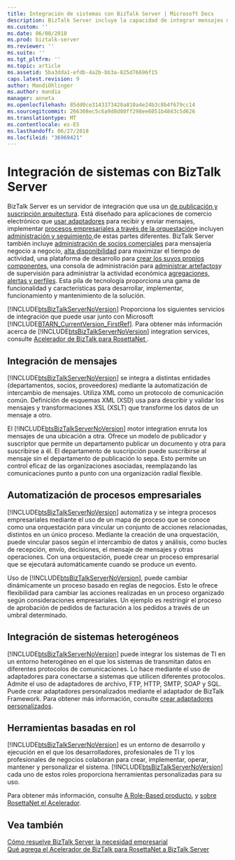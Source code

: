 ```yaml
---
title: Integración de sistemas con BizTalk Server | Microsoft Docs
description: BizTalk Server incluye la capacidad de integrar mensajes mediante XML, automatizar los procesos de negocio mediante mapas y orquestación y trabajar con sistemas mediante protocolos diferentes, como FTP, HTTP, SMTP, SOAP y SQL.
ms.custom: ''
ms.date: 06/08/2018
ms.prod: biztalk-server
ms.reviewer: ''
ms.suite: ''
ms.tgt_pltfrm: ''
ms.topic: article
ms.assetid: 5ba3dda1-efdb-4a2b-bb3a-825d76696f15
caps.latest.revision: 9
author: MandiOhlinger
ms.author: mandia
manager: anneta
ms.openlocfilehash: 85dd0ce3143373428a810a4e24b3c8b4f679cc14
ms.sourcegitcommit: 266308ec5c6a9d8d80ff298ee6051b4843c5d626
ms.translationtype: MT
ms.contentlocale: es-ES
ms.lasthandoff: 06/27/2018
ms.locfileid: "36969421"
---
```

# <a name="systems-integration-with-biztalk-server"></a>Integración de sistemas con BizTalk Server
BizTalk Server es un servidor de integración que usa un [de publicación y suscripción arquitectura](../../core/publish-and-subscribe-architecture.md). Está diseñado para aplicaciones de comercio electrónico que [usar adaptadores](../../core/using-adapters.md) para recibir y enviar mensajes, implementar [procesos empresariales a través de la orquestación](../../core/defining-business-processes.md)e incluyen [administración y seguimiento ](../../core/management-and-tracking-architecture.md) de estas partes diferentes. BizTalk Server también incluye [administración de socios comerciales](../../core/trading-partner-management-using-biztalk-server.md) para mensajería negocio a negocio, [alta disponibilidad](../../core/planning-for-high-availability3.md) para maximizar el tiempo de actividad, una plataforma de desarrollo para [crear los suyos propios componentes](../../core/developing-custom-components.md), una consola de administración para [administrar artefactos](../../core/operational-and-administrative-tasks-in-your-biztalk-environment.md)y de supervisión para administrar la actividad económica [agregaciones, alertas y perfiles](../../core/using-business-activity-monitoring.md). Esta pila de tecnología proporciona una gama de funcionalidad y características para desarrollar, implementar, funcionamiento y mantenimiento de la solución.  
  
 [!INCLUDE[btsBizTalkServerNoVersion](../../includes/btsbiztalkservernoversion-md.md)] Proporciona los siguientes servicios de integración que puede usar junto con Microsoft [!INCLUDE[BTARN_CurrentVersion_FirstRef](../../includes/btarn-currentversion-firstref-md.md)]. Para obtener más información acerca de [!INCLUDE[btsBizTalkServerNoVersion](../../includes/btsbiztalkservernoversion-md.md)] integration services, consulte [Acelerador de BizTalk para RosettaNet ](microsoft-biztalk-accelerator-for-rosettanet-documentation.md).
  
## <a name="message-integration"></a>Integración de mensajes  
 [!INCLUDE[btsBizTalkServerNoVersion](../../includes/btsbiztalkservernoversion-md.md)] se integra a distintas entidades (departamentos, socios, proveedores) mediante la automatización de intercambio de mensajes. Utiliza XML como un protocolo de comunicación común. Definición de esquemas XML (XSD) usa para describir y validar los mensajes y transformaciones XSL (XSLT) que transforme los datos de un mensaje a otro.  
  
 El [!INCLUDE[btsBizTalkServerNoVersion](../../includes/btsbiztalkservernoversion-md.md)] motor integration enruta los mensajes de una ubicación a otra. Ofrece un modelo de publicador y suscriptor que permite un departamento publicar un documento y otra para suscribirse a él. El departamento de suscripción puede suscribirse al mensaje sin el departamento de publicación lo sepa. Esto permite un control eficaz de las organizaciones asociadas, reemplazando las comunicaciones punto a punto con una organización radial flexible.  
  
## <a name="business-process-automation"></a>Automatización de procesos empresariales  
 [!INCLUDE[btsBizTalkServerNoVersion](../../includes/btsbiztalkservernoversion-md.md)] automatiza y se integra procesos empresariales mediante el uso de un mapa de proceso que se conoce como una orquestación para vincular un conjunto de acciones relacionadas, distintos en un único proceso. Mediante la creación de una orquestación, puede vincular pasos según el intercambio de datos y análisis, como bucles de recepción, envío, decisiones, el mensaje de mensajes y otras operaciones. Con una orquestación, puede crear un proceso empresarial que se ejecutará automáticamente cuando se produce un evento.  
  
 Uso de [!INCLUDE[btsBizTalkServerNoVersion](../../includes/btsbiztalkservernoversion-md.md)], puede cambiar dinámicamente un proceso basado en reglas de negocios. Esto le ofrece flexibilidad para cambiar las acciones realizadas en un proceso organizado según consideraciones empresariales. Un ejemplo es restringir el proceso de aprobación de pedidos de facturación a los pedidos a través de un umbral determinado.  
  
  
## <a name="integration-of-heterogeneous-systems"></a>Integración de sistemas heterogéneos  
 [!INCLUDE[btsBizTalkServerNoVersion](../../includes/btsbiztalkservernoversion-md.md)] puede integrar los sistemas de TI en un entorno heterogéneo en el que los sistemas de transmitan datos en diferentes protocolos de comunicaciones. Lo hace mediante el uso de adaptadores para conectarse a sistemas que utilicen diferentes protocolos. Admite el uso de adaptadores de archivo, FTP, HTTP, SMTP, SOAP y SQL. Puede crear adaptadores personalizados mediante el adaptador de BizTalk Framework. Para obtener más información, consulte [crear adaptadores personalizados](../../core/developing-custom-adapters.md).
  
## <a name="role-based-tools"></a>Herramientas basadas en rol  
 [!INCLUDE[btsBizTalkServerNoVersion](../../includes/btsbiztalkservernoversion-md.md)] es un entorno de desarrollo y ejecución en el que los desarrolladores, profesionales de TI y los profesionales de negocios colaboran para crear, implementar, operar, mantener y personalizar el sistema. [!INCLUDE[btsBizTalkServerNoVersion](../../includes/btsbiztalkservernoversion-md.md)] cada uno de estos roles proporciona herramientas personalizadas para su uso.  
  
 Para obtener más información, consulte [A Role-Based producto](../../adapters-and-accelerators/accelerator-rosettanet/a-role-based-product2.md), y [sobre RosettaNet el Acelerador](../../adapters-and-accelerators/accelerator-rosettanet/learn-the-rosettanet-accelerator-and-the-biztalk-tools-available.md).
  
## <a name="see-also"></a>Vea también  
 [Cómo resuelve BizTalk Server la necesidad empresarial](../../adapters-and-accelerators/accelerator-rosettanet/how-biztalk-server-solves-the-business-need1.md)   
 [Qué agrega el Acelerador de BizTalk para RosettaNet a BizTalk Server](../../adapters-and-accelerators/accelerator-rosettanet/what-biztalk-accelerator-for-rosettanet-adds-to-biztalk-server.md)
